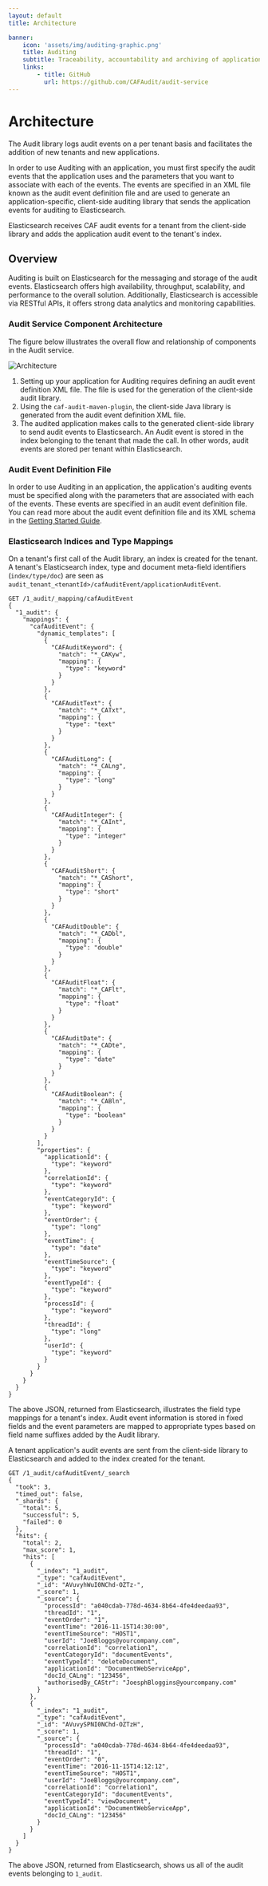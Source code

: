 ```yaml
---
layout: default
title: Architecture

banner:
    icon: 'assets/img/auditing-graphic.png'
    title: Auditing
    subtitle: Traceability, accountability and archiving of application tenant events.
    links:
        - title: GitHub
          url: https://github.com/CAFAudit/audit-service
---
```


# Architecture

The Audit library logs audit events on a per tenant basis and facilitates the addition of new tenants and new applications.

In order to use Auditing with an application, you must first specify the audit events that the application uses and the parameters that you want to associate with each of the events. The events are specified in an XML file known as the audit event definition file and are used to generate an application-specific, client-side auditing library that sends the application events for auditing to Elasticsearch.

Elasticsearch receives CAF audit events for a tenant from the client-side library and adds the application audit event to the tenant's index.

## Overview

Auditing is built on Elasticsearch for the messaging and storage of the audit events. Elasticsearch offers high availability, throughput, scalability, and performance to the overall solution. Additionally, Elasticsearch is accessible via RESTful APIs, it offers strong data analytics and monitoring capabilities.

### Audit Service Component Architecture

The figure below illustrates the overall flow and relationship of components in the Audit service.

![Architecture](images/AuditElasticArchitecture.png)

1. Setting up your application for Auditing requires defining an audit event definition XML file. The file is used for the generation of the client-side audit library.
2. Using the `caf-audit-maven-plugin`, the client-side Java library is generated from the audit event definition XML file.
3. The audited application makes calls to the generated client-side library to send audit events to Elasticsearch. An Audit event is stored in the index belonging to the tenant that made the call. In other words, audit events are stored per tenant within Elasticsearch.

### Audit Event Definition File

In order to use Auditing in an application, the application's auditing events must be specified along with the parameters that are associated with each of the events. These events are specified in an audit event definition file. You can read more about the audit event definition file and its XML schema in the [Getting Started Guide](Getting-Started.md).

### Elasticsearch Indices and Type Mappings

On a tenant's first call of the Audit library, an index is created for the tenant. A tenant's Elasticsearch index, type and document meta-field identifiers (`index/type/doc`) are seen as `audit_tenant_<tenantId>/cafAuditEvent/applicationAuditEvent`.

    GET /1_audit/_mapping/cafAuditEvent
    {
      "1_audit": {
        "mappings": {
          "cafAuditEvent": {
            "dynamic_templates": [
              {
                "CAFAuditKeyword": {
                  "match": "*_CAKyw",
                  "mapping": {
                    "type": "keyword"
                  }
                }
              },
              {
                "CAFAuditText": {
                  "match": "*_CATxt",
                  "mapping": {
                    "type": "text"
                  }
                }
              },
              {
                "CAFAuditLong": {
                  "match": "*_CALng",
                  "mapping": {
                    "type": "long"
                  }
                }
              },
              {
                "CAFAuditInteger": {
                  "match": "*_CAInt",
                  "mapping": {
                    "type": "integer"
                  }
                }
              },
              {
                "CAFAuditShort": {
                  "match": "*_CAShort",
                  "mapping": {
                    "type": "short"
                  }
                }
              },
              {
                "CAFAuditDouble": {
                  "match": "*_CADbl",
                  "mapping": {
                    "type": "double"
                  }
                }
              },
              {
                "CAFAuditFloat": {
                  "match": "*_CAFlt",
                  "mapping": {
                    "type": "float"
                  }
                }
              },
              {
                "CAFAuditDate": {
                  "match": "*_CADte",
                  "mapping": {
                    "type": "date"
                  }
                }
              },
              {
                "CAFAuditBoolean": {
                  "match": "*_CABln",
                  "mapping": {
                    "type": "boolean"
                  }
                }
              }
            ],
            "properties": {
              "applicationId": {
                "type": "keyword"
              },
              "correlationId": {
                "type": "keyword"
              },
              "eventCategoryId": {
                "type": "keyword"
              },
              "eventOrder": {
                "type": "long"
              },
              "eventTime": {
                "type": "date"
              },
              "eventTimeSource": {
                "type": "keyword"
              },
              "eventTypeId": {
                "type": "keyword"
              },
              "processId": {
                "type": "keyword"
              },
              "threadId": {
                "type": "long"
              },
              "userId": {
                "type": "keyword"
              }
            }
          }
        }
      }
    }

The above JSON, returned from Elasticsearch, illustrates the field type mappings for a tenant's index. Audit event information is stored in fixed fields and the event parameters are mapped to appropriate types based on field name suffixes added by the Audit library.

A tenant application's audit events are sent from the client-side library to Elasticsearch and added to the index created for the tenant.

    GET /1_audit/cafAuditEvent/_search
    {
      "took": 3,
      "timed_out": false,
      "_shards": {
        "total": 5,
        "successful": 5,
        "failed": 0
      },
      "hits": {
        "total": 2,
        "max_score": 1,
        "hits": [
          {
            "_index": "1_audit",
            "_type": "cafAuditEvent",
            "_id": "AVuvyhWuI0NChd-OZTz-",
            "_score": 1,
            "_source": {
              "processId": "a040cdab-778d-4634-8b64-4fe4deedaa93",
              "threadId": "1",
              "eventOrder": "1",
              "eventTime": "2016-11-15T14:30:00",
              "eventTimeSource": "HOST1",
              "userId": "JoeBloggs@yourcompany.com",
              "correlationId": "correlation1",
              "eventCategoryId": "documentEvents",
              "eventTypeId": "deleteDocument",
              "applicationId": "DocumentWebServiceApp",
              "docId_CALng": "123456",
              "authorisedBy_CAStr": "JoesphBloggins@yourcompany.com"
            }
          },
          {
            "_index": "1_audit",
            "_type": "cafAuditEvent",
            "_id": "AVuvySPNI0NChd-OZTzH",
            "_score": 1,
            "_source": {
              "processId": "a040cdab-778d-4634-8b64-4fe4deedaa93",
              "threadId": "1",
              "eventOrder": "0",
              "eventTime": "2016-11-15T14:12:12",
              "eventTimeSource": "HOST1",
              "userId": "JoeBloggs@yourcompany.com",
              "correlationId": "correlation1",
              "eventCategoryId": "documentEvents",
              "eventTypeId": "viewDocument",
              "applicationId": "DocumentWebServiceApp",
              "docId_CALng": "123456"
            }
          }
        ]
      }
    }

The above JSON, returned from Elasticsearch, shows us all of the audit events belonging to `1_audit`.
